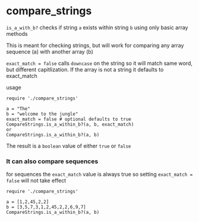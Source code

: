 # compare_strings

`is_a_with_b?` checks if string `a` exists within string `b` using only basic array methods

This is meant for checking strings, but will work for comparing any array sequence (a)
with another array (b)

`exact_match = false` calls `downcase` on the string so it will match same word, but different capitlization. If the array is not a string it defaults to exact_match

usage

```
require './compare_strings'

a = "The"
b = "welcome to the jungle"
exact_match = false # optional defaults to true
CompareStrings.is_a_within_b?(a, b, exact_match)
or
CompareStrings.is_a_within_b?(a, b)
```

The result is a `boolean` value of either `true` or `false`

### It can also compare sequences

for sequences the `exact_match` value is always true
so setting `exact_match = false` will not take effect

```
require './compare_strings'

a = [1,2,45,2,2]
b = [3,5,7,3,1,2,45,2,2,6,9,7]
CompareStrings.is_a_within_b?(a, b)
```
